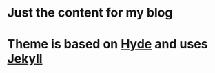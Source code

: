 # Just the content for my blog

# Theme is based on [Hyde](https://github.com/poole/hyde) and uses [Jekyll](http://jekyllrb.com)
